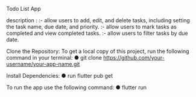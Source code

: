 Todo List App

description :
:- allow users to add, edit, and delete tasks, including setting the task
   name, due date, and priority.
:- allow users to mark tasks as completed and view completed tasks.
:- allow users to filter tasks by due date.


Clone the Repository:
To get a local copy of this project, run the following command in your terminal:
● git clone https://github.com/your-username/your-app-name.git


Install Dependencies:
● run flutter pub get

To run the app use the following command:
● flutter run
